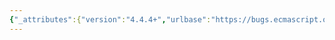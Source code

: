 ```yaml
---
{"_attributes":{"version":"4.4.4+","urlbase":"https://bugs.ecmascript.org/","maintainer":"dherman@mozilla.com"},"bug":{"bug_id":2838,"creation_ts":"2014-05-10 14:24:00 -0700","short_desc":"13.7.1: continue statement static semantics incomplete","delta_ts":"2014-12-23 20:23:33 -0800","product":"Draft for 6th Edition","component":"technical issue","version":"Rev 24: April 27, 2014 Draft","rep_platform":"All","op_sys":"All","bug_status":"RESOLVED","resolution":"FIXED","see_also":"https://bugs.ecmascript.org/show_bug.cgi?id=2911","priority":"Normal","bug_severity":"enhancement","everconfirmed":true,"reporter":{"uid":"allen","name":"Allen Wirfs-Brock"},"assigned_to":{"uid":"allen","name":"Allen Wirfs-Brock"},"long_desc":[{"commentid":8305,"comment_count":0,"who":{"uid":"allen","name":"Allen Wirfs-Brock"},"bug_when":"2014-05-10 14:24:16 -0700","thetext":"The check that the continue label is the label of an iteration statement is incomplete.  Need to defined \"enclosing IterationLabelSet\"\n\""},{"commentid":11141,"comment_count":1,"who":{"uid":"allen","name":"Allen Wirfs-Brock"},"bug_when":"2014-12-23 11:22:33 -0800","thetext":"fixed in rev30 editor's draft"},{"commentid":11216,"comment_count":2,"who":{"uid":"allen","name":"Allen Wirfs-Brock"},"bug_when":"2014-12-23 20:23:33 -0800","thetext":"fixed in rev30"}]}}
---
```

